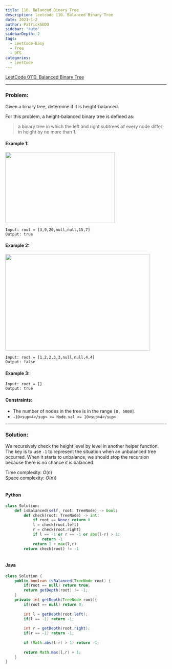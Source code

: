 ```yaml
---
title: 110. Balanced Binary Tree
description: leetcode 110. Balanced Binary Tree
date: 2021-1-2
author: PatrickSUDO
sidebar: 'auto'
sidebarDepth: 2
tags: 
  - LeetCode-Easy
  - Tree
  - DFS
categories:
  - LeetCode
---
```

[LeetCode 0110. Balanced Binary Tree](https://leetcode.com/problems/balanced-binary-tree/)

---
### Problem: <br/>

Given a binary tree, determine if it is height-balanced.

For this problem, a height-balanced binary tree is defined as:

>a binary tree in which the left and right subtrees of every node differ in height by no more than 1.

#### Example 1:
<img alt="" src="https://assets.leetcode.com/uploads/2020/10/06/balance_1.jpg" style="width: 342px; height: 221px;">

    Input: root = [3,9,20,null,null,15,7]
    Output: true

#### Example 2:
<img alt="" src="https://assets.leetcode.com/uploads/2020/10/06/balance_2.jpg" style="width: 452px; height: 301px;">

    Input: root = [1,2,2,3,3,null,null,4,4]
    Output: false

#### Example 3:
    Input: root = []
    Output: true

#### Constraints:

- The number of nodes in the tree is in the range `[0, 5000]`.
- `-10<sup>4</sup> <= Node.val <= 10<sup>4</sup>`

---
### Solution: <br/>

We recursively check the height level by level in another helper function. The key is to use `-1` to represent the situation when an unbalanced tree occurred. When it starts to unbalance, we should stop the recursion because there is no chance it is balanced.


Time complexity: $O(n)$</br>
Space complexity: $O(n))$ 
</br>
</br>

#### Python
```python
class Solution:
    def isBalanced(self, root: TreeNode) -> bool:
        def check(root: TreeNode) -> int:
            if root == None: return 0
            l = check(root.left)
            r = check(root.right)
            if l == -1 or r == -1 or abs(l-r) > 1:
                return -1
            return 1 + max(l,r)
        return check(root) != -1
    
```

#### Java
```java
class Solution {
    public boolean isBalanced(TreeNode root) {
        if(root == null) return true;
        return getDepth(root) != -1;
    }
    private int getDepth(TreeNode root){
        if(root == null) return 0;
        
        int l = getDepth(root.left);
        if(l == -1) return -1;
        
        int r = getDepth(root.right);
        if(r == -1) return -1;
        
        if (Math.abs(l-r) > 1) return -1;
        
        return Math.max(l,r) + 1;
    }
}
```

<Disqus shortname="patricksudo" />
